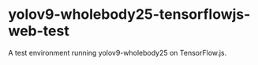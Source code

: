 # yolov9-wholebody25-tensorflowjs-web-test
A test environment running yolov9-wholebody25 on TensorFlow.js.

